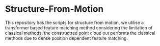# Structure-From-Motion
This repository has the scripts for structure from motion, we utilise a transformer based feature matching method considering the limitation of classical methods, the constructred point cloud out performs the classical methods due to dense position dependent feature matching. 
